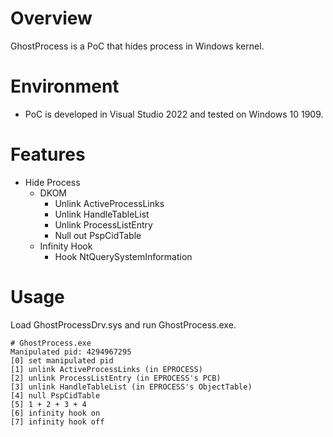 # Overview
GhostProcess is a PoC that hides process in Windows kernel. 

# Environment
* PoC is developed in Visual Studio 2022 and tested on Windows 10 1909.

# Features
* Hide Process
    * DKOM
        * Unlink ActiveProcessLinks
        * Unlink HandleTableList
        * Unlink ProcessListEntry
        * Null out PspCidTable
    * Infinity Hook
        * Hook NtQuerySystemInformation

# Usage
Load GhostProcessDrv.sys and run GhostProcess.exe.
```
# GhostProcess.exe
Manipulated pid: 4294967295
[0] set manipulated pid
[1] unlink ActiveProcessLinks (in EPROCESS)
[2] unlink ProcessListEntry (in EPROCESS's PCB)
[3] unlink HandleTableList (in EPROCESS's ObjectTable)
[4] null PspCidTable
[5] 1 + 2 + 3 + 4
[6] infinity hook on
[7] infinity hook off
```
